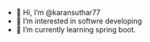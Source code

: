 - 👋 Hi, I’m @karansuthar77
- 👀 I’m interested in softwre developing
- 🌱 I’m currently learning spring boot.

<!---
karansuthar77/karansuthar77 is a ✨ special ✨ repository because its `README.md` (this file) appears on your GitHub profile.
You can click the Preview link to take a look at your changes.
--->
